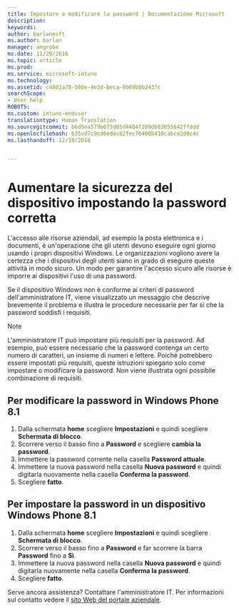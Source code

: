 ```yaml
---
title: Impostare o modificare la password | Documentazione Microsoft
description: 
keywords: 
author: barlanmsft
ms.author: barlan
manager: angrobe
ms.date: 11/29/2016
ms.topic: article
ms.prod: 
ms.service: microsoft-intune
ms.technology: 
ms.assetid: c4801a78-580e-4e3d-beca-0b09b9b2437c
searchScope:
- User help
ROBOTS: 
ms.custom: intune-enduser
translationtype: Human Translation
ms.sourcegitcommit: b6d5ea579b675d85d4404f289db83055642ffddd
ms.openlocfilehash: 635cd7c9cd6edec82fec76400b410cabce2d8c4c
ms.lasthandoff: 12/10/2016


---
```


# <a name="make-your-device-safer-with-the-right-password"></a>Aumentare la sicurezza del dispositivo impostando la password corretta

L'accesso alle risorse aziendali, ad esempio la posta elettronica e i documenti, è un'operazione che gli utenti devono eseguire ogni giorno usando i propri dispositivi Windows. Le organizzazioni vogliono avere la certezza che i dispositivi degli utenti siano in grado di eseguire queste attività in modo sicuro. Un modo per garantire l'accesso sicuro alle risorse è imporre ai dispositivi l'uso di una password.

Se il dispositivo Windows non è conforme ai criteri di password dell'amministratore IT, viene visualizzato un messaggio che descrive brevemente il problema e illustra le procedure necessarie per far sì che la password soddisfi i requisiti.

> [!Note]
> L'amministratore IT può impostare più requisiti per la password. Ad esempio, può essere necessario che la password contenga un certo numero di caratteri, un insieme di numeri e lettere. Poiché potrebbero essere impostati più requisiti, queste istruzioni spiegano solo come impostare o modificare la password. Non viene illustrata ogni possibile combinazione di requisiti.

## <a name="to-change-your-password-on-windows-phone-81"></a>Per modificare la password in Windows Phone 8.1

1. Dalla schermata **home** scegliere **Impostazioni** e quindi scegliere **Schermata di blocco**.
2. Scorrere verso il basso fino a **Password** e scegliere **cambia la password**.
3. Immettere la password corrente nella casella **Password attuale**.
4. Immettere la nuova password nella casella **Nuova password** e quindi digitarla nuovamente nella casella **Conferma la password**.
4. Scegliere **fatto**.

## <a name="to-set-your-password-on-windows-phone-81"></a>Per impostare la password in un dispositivo Windows Phone 8.1

1. Dalla schermata **home** scegliere **Impostazioni** e quindi scegliere **Schermata di blocco**.
2. Scorrere verso il basso fino a **Password** e far scorrere la barra **Password** fino a **Sì**.
3. Immettere la nuova password nella casella **Nuova password** e quindi digitarla nuovamente nella casella **Conferma la password**.
4. Scegliere **fatto**.

Serve ancora assistenza? Contattare l'amministratore IT. Per informazioni sul contatto vedere il [sito Web del portale aziendale](http://portal.manage.microsoft.com).

